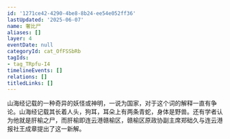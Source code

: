 ```yaml
---
id: '1271ce42-4290-4be8-8b24-ee54e052ff36'
lastUpdated: '2025-06-07'
name: 奢比尸
aliases: []
layer: 4
eventDate: null
categoryId: cat_OfFSSbRb
tagIds:
- tag_TRpfu-I4
timelineEvents: []
relations: []
titledLinks: []
---
```

山海经记载的一种奇异的妖怪或神明，一说为国家，对于这个词的解释一直有争论。山海经记载其长着人头，狗耳，耳朵上有两条青蛇，身体是野兽。还有学者认为他就是肝榆之尸，而肝榆即连云港赣榆区，赣榆区原政协副主席郑础久与连云港报社王成章提出了这一新解。
